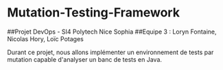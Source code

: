 # Mutation-Testing-Framework

##Projet DevOps - SI4 Polytech Nice Sophia
##Equipe 3 : Loryn Fontaine, Nicolas Hory, Loïc Potages

Durant ce projet, nous allons implémenter un environnement de tests par mutation
capable d'analyser un banc de tests en Java.




